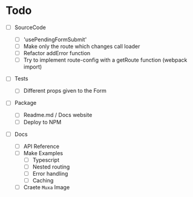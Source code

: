 # Todo

- [ ] SourceCode

  - [ ] 'usePendingFormSubmit'
  - [ ] Make only the route which changes call loader
  - [ ] Refactor addError function
  - [ ] Try to implement route-config with a getRoute function (webpack import)

- [ ] Tests

  - [ ] Different props given to the Form

- [ ] Package

  - [ ] Readme.md / Docs website
  - [ ] Deploy to NPM

- [ ] Docs

  - [ ] API Reference
  - [ ] Make Examples
    - [ ] Typescript
    - [ ] Nested routing
    - [ ] Error handling
    - [ ] Caching
  - [ ] Craete `Muxa` Image
